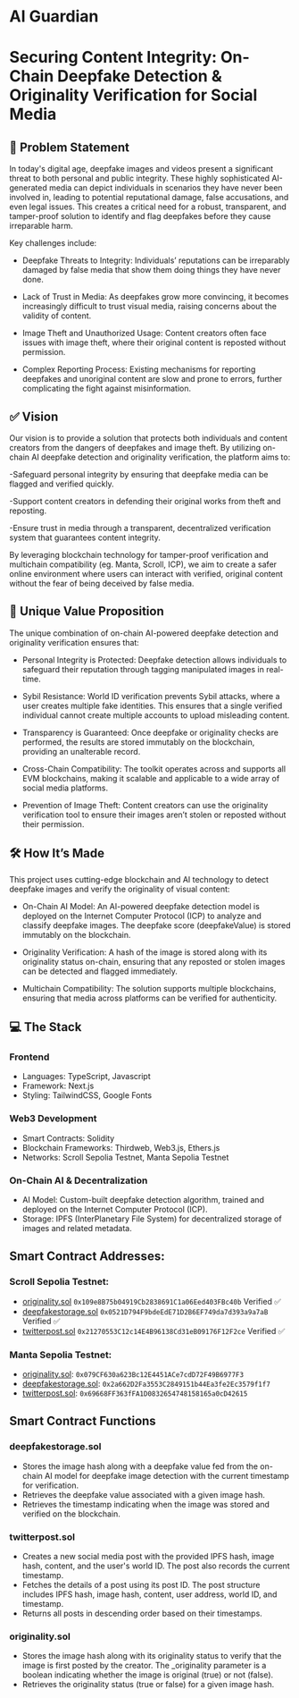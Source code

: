 # AI Guardian


# Securing Content Integrity: On-Chain Deepfake Detection & Originality Verification for Social Media 

## 📌 Problem Statement
In today's digital age, deepfake images and videos present a significant threat to both personal and public integrity. These highly sophisticated AI-generated media can depict individuals in scenarios they have never been involved in, leading to potential reputational damage, false accusations, and even legal issues. This creates a critical need for a robust, transparent, and tamper-proof solution to identify and flag deepfakes before they cause irreparable harm.

Key challenges include:

- Deepfake Threats to Integrity: Individuals’ reputations can be irreparably damaged by false media that show them doing things they have never done.

- Lack of Trust in Media: As deepfakes grow more convincing, it becomes increasingly difficult to trust visual media, raising concerns about the validity of content.

- Image Theft and Unauthorized Usage: Content creators often face issues with image theft, where their original content is reposted without permission.

- Complex Reporting Process: Existing mechanisms for reporting deepfakes and unoriginal content are slow and prone to errors, further complicating the fight against misinformation.

## ✅ Vision
Our vision is to provide a solution that protects both individuals and content creators from the dangers of deepfakes and image theft. By utilizing on-chain AI deepfake detection and originality verification, the platform aims to:

-Safeguard personal integrity by ensuring that deepfake media can be flagged and verified quickly.

-Support content creators in defending their original works from theft and reposting.

-Ensure trust in media through a transparent, decentralized verification system that guarantees content integrity.

By leveraging blockchain technology for tamper-proof verification and multichain compatibility (eg. Manta, Scroll, ICP), we aim to create a safer online environment where users can interact with verified, original content without the fear of being deceived by false media.

## 🌟 Unique Value Proposition
The unique combination of on-chain AI-powered deepfake detection and originality verification ensures that:

- Personal Integrity is Protected: Deepfake detection allows individuals to safeguard their reputation through tagging manipulated images in real-time.

- Sybil Resistance: World ID verification prevents Sybil attacks, where a user creates multiple fake identities. This ensures that a single verified individual cannot create multiple accounts to upload misleading content.
  
- Transparency is Guaranteed: Once deepfake or originality checks are performed, the results are stored immutably on the blockchain, providing an unalterable record.
  
- Cross-Chain Compatibility: The toolkit operates across and supports all EVM blockchains, making it scalable and applicable to a wide array of social media platforms.
  
- Prevention of Image Theft: Content creators can use the originality verification tool to ensure their images aren’t stolen or reposted without their permission.

## 🛠️ How It’s Made
This project uses cutting-edge blockchain and AI technology to detect deepfake images and verify the originality of visual content:

- On-Chain AI Model: An AI-powered deepfake detection model is deployed on the Internet Computer Protocol (ICP) to analyze and classify deepfake images. The deepfake score (deepfakeValue) is stored immutably on the blockchain.
  
- Originality Verification: A hash of the image is stored along with its originality status on-chain, ensuring that any reposted or stolen images can be detected and flagged immediately.
  
- Multichain Compatibility: The solution supports multiple blockchains, ensuring that media across platforms can be verified for authenticity.

## 💻 The Stack
### Frontend
- Languages: TypeScript, Javascript
- Framework: Next.js
- Styling: TailwindCSS, Google Fonts

### Web3 Development
- Smart Contracts: Solidity
- Blockchain Frameworks: Thirdweb, Web3.js, Ethers.js
- Networks: Scroll Sepolia Testnet, Manta Sepolia Testnet

### On-Chain AI & Decentralization
- AI Model: Custom-built deepfake detection algorithm, trained and deployed on the Internet Computer Protocol (ICP).
- Storage: IPFS (InterPlanetary File System) for decentralized storage of images and related metadata.

## Smart Contract Addresses:

### Scroll Sepolia Testnet:
- [originality.sol](https://sepolia.scrollscan.com/address/0x109e8B75b04919Cb2838691C1a06Eed403FBc40b) `0x109e8B75b04919Cb2838691C1a06Eed403FBc40b` Verified ✅
- [deepfakestorage.sol](https://sepolia.scrollscan.com/address/0x0521D794F9bdeEdE71D2B6EF749da7d393a9a7aB) `0x0521D794F9bdeEdE71D2B6EF749da7d393a9a7aB` Verified ✅
- [twitterpost.sol](https://sepolia.scrollscan.com/address/0x21270553C12c14E4B96138Cd31eB09176F12F2ce) `0x21270553C12c14E4B96138Cd31eB09176F12F2ce` Verified ✅


### Manta Sepolia Testnet:
- [originality.sol](https://manta-sepolia.explorer.caldera.xyz/address/0x079CF630a623Bc12E4451ACe7cdD72F49B6977F3): `0x079CF630a623Bc12E4451ACe7cdD72F49B6977F3`
- [deepfakestorage.sol](https://manta-sepolia.explorer.caldera.xyz/address/0x2a662D2Fa3553C2849151b44Ea3fe2Ec3579f1f7): `0x2a662D2Fa3553C2849151b44Ea3fe2Ec3579f1f7`
- [twitterpost.sol](https://manta-sepolia.explorer.caldera.xyz/address/0x69668FF363fFA1D0832654748158165a0cD42615): `0x69668FF363fFA1D0832654748158165a0cD42615`

## Smart Contract Functions
### deepfakestorage.sol
- Stores the image hash along with a deepfake value fed from the on-chain AI model for deepfake image detection with the current timestamp for verification.
- Retrieves the deepfake value associated with a given image hash.
- Retrieves the timestamp indicating when the image was stored and verified on the blockchain.
  
### twitterpost.sol 
- Creates a new social media post with the provided IPFS hash, image hash, content, and the user's world ID. The post also records the current timestamp.
- Fetches the details of a post using its post ID. The post structure includes IPFS hash, image hash, content, user address, world ID, and timestamp.
- Returns all posts in descending order based on their timestamps.

### originality.sol
- Stores the image hash along with its originality status to verify that the image is first posted by the creator. The _originality parameter is a boolean indicating whether the image is original (true) or not (false).
- Retrieves the originality status (true or false) for a given image hash.



